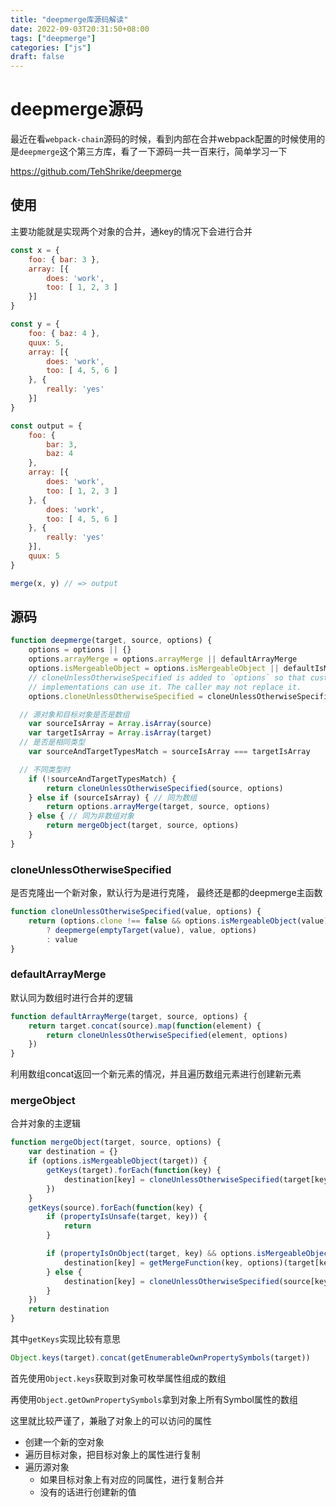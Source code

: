 ```yaml
---
title: "deepmerge库源码解读"
date: 2022-09-03T20:31:50+08:00
tags: ["deepmerge"]
categories: ["js"]
draft: false
---
```


# deepmerge源码



最近在看`webpack-chain`源码的时候，看到内部在合并webpack配置的时候使用的是`deepmerge`这个第三方库，看了一下源码一共一百来行，简单学习一下



https://github.com/TehShrike/deepmerge



## 使用



主要功能就是实现两个对象的合并，通key的情况下会进行合并



```javascript
const x = {
	foo: { bar: 3 },
	array: [{
		does: 'work',
		too: [ 1, 2, 3 ]
	}]
}

const y = {
	foo: { baz: 4 },
	quux: 5,
	array: [{
		does: 'work',
		too: [ 4, 5, 6 ]
	}, {
		really: 'yes'
	}]
}

const output = {
	foo: {
		bar: 3,
		baz: 4
	},
	array: [{
		does: 'work',
		too: [ 1, 2, 3 ]
	}, {
		does: 'work',
		too: [ 4, 5, 6 ]
	}, {
		really: 'yes'
	}],
	quux: 5
}

merge(x, y) // => output
```



## 源码



```javascript
function deepmerge(target, source, options) {
	options = options || {}
	options.arrayMerge = options.arrayMerge || defaultArrayMerge
	options.isMergeableObject = options.isMergeableObject || defaultIsMergeableObject
	// cloneUnlessOtherwiseSpecified is added to `options` so that custom arrayMerge()
	// implementations can use it. The caller may not replace it.
	options.cloneUnlessOtherwiseSpecified = cloneUnlessOtherwiseSpecified

  // 源对象和目标对象是否是数组
	var sourceIsArray = Array.isArray(source)
	var targetIsArray = Array.isArray(target)
  // 是否是相同类型
	var sourceAndTargetTypesMatch = sourceIsArray === targetIsArray

  // 不同类型时
	if (!sourceAndTargetTypesMatch) {
		return cloneUnlessOtherwiseSpecified(source, options)
	} else if (sourceIsArray) { // 同为数组
		return options.arrayMerge(target, source, options)
	} else { // 同为非数组对象
		return mergeObject(target, source, options)
	}
}
```



### cloneUnlessOtherwiseSpecified

是否克隆出一个新对象，默认行为是进行克隆， 最终还是都的deepmerge主函数

```javascript
function cloneUnlessOtherwiseSpecified(value, options) {
	return (options.clone !== false && options.isMergeableObject(value))
		? deepmerge(emptyTarget(value), value, options)
		: value
}
```



### defaultArrayMerge

默认同为数组时进行合并的逻辑

```javascript
function defaultArrayMerge(target, source, options) {
	return target.concat(source).map(function(element) {
		return cloneUnlessOtherwiseSpecified(element, options)
	})
}
```



利用数组concat返回一个新元素的情况，并且遍历数组元素进行创建新元素



### mergeObject

合并对象的主逻辑

```javascript
function mergeObject(target, source, options) {
	var destination = {}
	if (options.isMergeableObject(target)) {
		getKeys(target).forEach(function(key) {
			destination[key] = cloneUnlessOtherwiseSpecified(target[key], options)
		})
	}
	getKeys(source).forEach(function(key) {
		if (propertyIsUnsafe(target, key)) {
			return
		}

		if (propertyIsOnObject(target, key) && options.isMergeableObject(source[key])) {
			destination[key] = getMergeFunction(key, options)(target[key], source[key], options)
		} else {
			destination[key] = cloneUnlessOtherwiseSpecified(source[key], options)
		}
	})
	return destination
}

```



其中`getKeys`实现比较有意思

```javascript
Object.keys(target).concat(getEnumerableOwnPropertySymbols(target))
```



首先使用`Object.keys`获取到对象可枚举属性组成的数组

再使用`Object.getOwnPropertySymbols`拿到对象上所有Symbol属性的数组

这里就比较严谨了，兼融了对象上的可以访问的属性



- 创建一个新的空对象
- 遍历目标对象，把目标对象上的属性进行复制
- 遍历源对象
  - 如果目标对象上有对应的同属性，进行复制合并
  - 没有的话进行创建新的值



